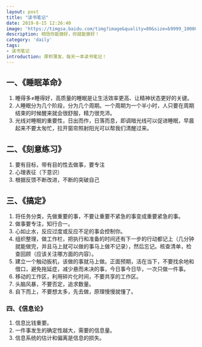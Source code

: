 ```yaml
---
layout: post
title: "读书笔记"
date: 2019-8-15 12:26:40
image: 'https://timgsa.baidu.com/timg?image&quality=80&size=b9999_10000&sec=1566273332577&di=ffdd71e2cae6b022c75e0902c6e5e51a&imgtype=0&src=http%3A%2F%2Fpic159.nipic.com%2Ffile%2F20180326%2F3046502_083653062000_2.jpg'
description: 相信你能做好，你就能做好！
category: 'daily'
tags:
- 读书笔记
introduction: 厚积薄发，每天一本读书笔记！
---
```


## 一、《睡眠革命》

1. 睡得多≠睡得好，高质量的睡眠是让生活效率更高、让精神状态更好的关键。
2. 人睡眠分为几个阶段，分为几个周期。一个周期为一个半小时，人只要在周期结束的时候醒来就会很舒服，精力很充沛。
3. 光线对睡眠的重要性，日出而作，日落而息，即调暗光线可以促进睡眠，早晨起来不要太匆忙，拉开窗帘照射阳光可以帮我们清醒过来。  

## 二、《刻意练习》
1. 要有目标，带有目的性去做事，要专注
2. 心理表征（下意识）
3. 根据反馈不断改进，不断的突破自己

## 三、《搞定》
1. 将任务分类，先做重要的事，不要让重要不紧急的事变成重要紧急的事。  
2. 做事要专注，知行合一。  
3. 心如止水，反应过度或反应不足的事会控制你。  
4. 组织整理，做工作栏，把执行和准备的时间还有下一步的行动都记上（几分钟就能做完，并且马上就可以做的事马上做不记录），然后忘记。核查清单，检查回顾（应该关注哪方面的内容）。  
5. 建立一个触动扳机，该做的事就马上做。正面预期，活在当下，不要找余地和借口，避免拖延症，减少悬而未决的事，今日事今日毕，一次只做一件事。  
6. 移动的工作区，利用碎片化时间，不要共享的工作区。  
7. 头脑风暴，不要否定，追求数量。  
8. 自下而上，不要想太多，先去做，原理慢慢就懂了。  

### 四、《信息论》
1. 信息比钱重要。  
2. 一件事发生的确定性越大，需要的信息量。  
3. 信息系统的估计和偏离是信息的损失。  















